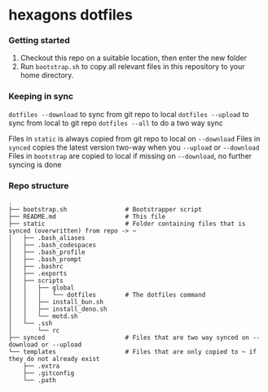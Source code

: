 # hexagons dotfiles

### Getting started

1. Checkout this repo on a suitable location, then enter the new folder
2. Run `bootstrap.sh` to copy all relevant files in this repository to your home directory.

### Keeping in sync

`dotfiles --download` to sync from git repo to local
`dotfiles --upload` to sync from local to git repo
`dotfiles --all` to do a two way sync

Files in `static` is always copied from git repo to local on `--download`
Files in `synced` copies the latest version two-way when you `--upload` or `--download`
Files in `bootstrap` are copied to local if missing on `--download`, no further syncing is done

### Repo structure

```
.
├── bootstrap.sh                # Bootstrapper script
├── README.md                   # This file
├── static                      # Folder containing files that is synced (overwritten) from repo -> ~
│   ├── .bash_aliases
│   ├── .bash_codespaces
│   ├── .bash_profile
│   ├── .bash_prompt
│   ├── .bashrc
│   ├── .exports
│   ├── scripts
│   │   ├── global
│   │   │   └── dotfiles        # The dotfiles command
│   │   ├── install_bun.sh
│   │   ├── install_deno.sh
│   │   └── motd.sh
│   └── .ssh
│       └── rc
├── synced                      # Files that are two way synced on --download or --upload
└── templates                   # Files that are only copied to ~ if they do not already exist
    ├── .extra                  
    ├── .gitconfig
    └── .path
```